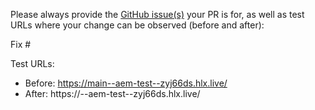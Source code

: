 Please always provide the [GitHub issue(s)](../issues) your PR is for, as well as test URLs where your change can be observed (before and after):

Fix #<gh-issue-id>

Test URLs:
- Before: https://main--aem-test--zyj66ds.hlx.live/
- After: https://<branch>--aem-test--zyj66ds.hlx.live/

